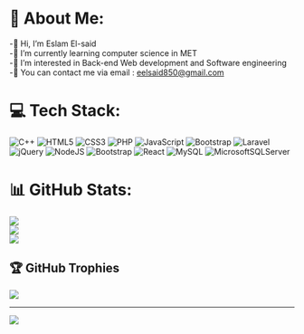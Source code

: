 # 💫 About Me:
-👋 Hi, I’m Eslam El-said<br>-🌱 I’m currently learning computer science in MET<br>-👀 I’m  interested in Back-end Web development and Software engineering<br>-💬 You can contact me via email : eelsaid850@gmail.com


# 💻 Tech Stack:
![C++](https://img.shields.io/badge/c++-%2300599C.svg?style=plastic&logo=c%2B%2B&logoColor=white) ![HTML5](https://img.shields.io/badge/html5-%23E34F26.svg?style=plastic&logo=html5&logoColor=white) ![CSS3](https://img.shields.io/badge/css3-%231572B6.svg?style=plastic&logo=css3&logoColor=white) ![PHP](https://img.shields.io/badge/php-%23777BB4.svg?style=plastic&logo=php&logoColor=white) ![JavaScript](https://img.shields.io/badge/javascript-%23323330.svg?style=plastic&logo=javascript&logoColor=%23F7DF1E) ![Bootstrap](https://img.shields.io/badge/bootstrap-%238511FA.svg?style=plastic&logo=bootstrap&logoColor=white) ![Laravel](https://img.shields.io/badge/laravel-%23FF2D20.svg?style=plastic&logo=laravel&logoColor=white) ![jQuery](https://img.shields.io/badge/jquery-%230769AD.svg?style=plastic&logo=jquery&logoColor=white) ![NodeJS](https://img.shields.io/badge/node.js-6DA55F?style=plastic&logo=node.js&logoColor=white) ![Bootstrap](https://img.shields.io/badge/bootstrap-%238511FA.svg?style=plastic&logo=bootstrap&logoColor=white) ![React](https://img.shields.io/badge/react-%2320232a.svg?style=plastic&logo=react&logoColor=%2361DAFB) ![MySQL](https://img.shields.io/badge/mysql-4479A1.svg?style=plastic&logo=mysql&logoColor=white) ![MicrosoftSQLServer](https://img.shields.io/badge/Microsoft%20SQL%20Server-CC2927?style=plastic&logo=microsoft%20sql%20server&logoColor=white)
# 📊 GitHub Stats:
![](https://github-readme-stats.vercel.app/api?username=Eslam-elsaid-developer&theme=dark&hide_border=false&include_all_commits=false&count_private=false)<br/>
![](https://github-readme-streak-stats.herokuapp.com/?user=Eslam-elsaid-developer&theme=dark&hide_border=false)<br/>
![](https://github-readme-stats.vercel.app/api/top-langs/?username=Eslam-elsaid-developer&theme=dark&hide_border=false&include_all_commits=false&count_private=false&layout=compact)

## 🏆 GitHub Trophies
![](https://github-profile-trophy.vercel.app/?username=Eslam-elsaid-developer&theme=radical&no-frame=false&no-bg=true&margin-w=4)

---
[![](https://visitcount.itsvg.in/api?id=Eslam-elsaid-developer&icon=2&color=1)](https://visitcount.itsvg.in)

<!-- Proudly created with GPRM ( https://gprm.itsvg.in ) -->
